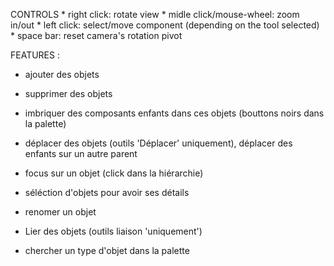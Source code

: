 CONTROLS
	* right click: rotate view
	* midle click/mouse-wheel: zoom in/out
	* left click: select/move component (depending on the tool selected)
	* space bar: reset camera's rotation pivot

FEATURES :

- ajouter des objets

- supprimer des objets

- imbriquer des composants enfants dans ces objets (bouttons noirs dans la palette)

- déplacer des objets (outils 'Déplacer' uniquement), déplacer des enfants sur un autre parent

- focus sur un objet (click dans la hiérarchie)

- séléction d'objets pour avoir ses détails

- renomer un objet

- Lier des objets (outils liaison 'uniquement')

- chercher un type d'objet dans la palette